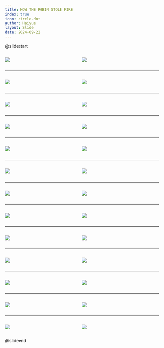 ```yaml
---
title: HOW THE ROBIN STOLE FIRE
index: true
icon: circle-dot
author: Haiyue
layout: Slide
date: 2024-09-22
---
```

 
@slidestart

<div style="display:flex">
<div style="flex:1">

![](https://raw.githubusercontent.com/yclord/reading/refs/heads/master/english/Level-R/HOW%20THE%20ROBIN%20STOLE%20FIRE/001.webp)
</div>
<div style="flex:1">

![](https://raw.githubusercontent.com/yclord/reading/refs/heads/master/english/Level-R/HOW%20THE%20ROBIN%20STOLE%20FIRE/002.webp)
</div>
</div>

---

<div style="display:flex">
<div style="flex:1">

![](https://raw.githubusercontent.com/yclord/reading/refs/heads/master/english/Level-R/HOW%20THE%20ROBIN%20STOLE%20FIRE/003.webp)
</div>
<div style="flex:1">

![](https://raw.githubusercontent.com/yclord/reading/refs/heads/master/english/Level-R/HOW%20THE%20ROBIN%20STOLE%20FIRE/004.webp)
</div>
</div>

---

<div style="display:flex">
<div style="flex:1">

![](https://raw.githubusercontent.com/yclord/reading/refs/heads/master/english/Level-R/HOW%20THE%20ROBIN%20STOLE%20FIRE/005.webp)
</div>
<div style="flex:1">

![](https://raw.githubusercontent.com/yclord/reading/refs/heads/master/english/Level-R/HOW%20THE%20ROBIN%20STOLE%20FIRE/006.webp)
</div>
</div>

---

<div style="display:flex">
<div style="flex:1">

![](https://raw.githubusercontent.com/yclord/reading/refs/heads/master/english/Level-R/HOW%20THE%20ROBIN%20STOLE%20FIRE/007.webp)
</div>
<div style="flex:1">

![](https://raw.githubusercontent.com/yclord/reading/refs/heads/master/english/Level-R/HOW%20THE%20ROBIN%20STOLE%20FIRE/008.webp)
</div>
</div>

---

<div style="display:flex">
<div style="flex:1">

![](https://raw.githubusercontent.com/yclord/reading/refs/heads/master/english/Level-R/HOW%20THE%20ROBIN%20STOLE%20FIRE/009.webp)
</div>
<div style="flex:1">

![](https://raw.githubusercontent.com/yclord/reading/refs/heads/master/english/Level-R/HOW%20THE%20ROBIN%20STOLE%20FIRE/010.webp)
</div>
</div>

---

<div style="display:flex">
<div style="flex:1">

![](https://raw.githubusercontent.com/yclord/reading/refs/heads/master/english/Level-R/HOW%20THE%20ROBIN%20STOLE%20FIRE/011.webp)
</div>
<div style="flex:1">

![](https://raw.githubusercontent.com/yclord/reading/refs/heads/master/english/Level-R/HOW%20THE%20ROBIN%20STOLE%20FIRE/012.webp)
</div>
</div>

---

<div style="display:flex">
<div style="flex:1">

![](https://raw.githubusercontent.com/yclord/reading/refs/heads/master/english/Level-R/HOW%20THE%20ROBIN%20STOLE%20FIRE/013.webp)
</div>
<div style="flex:1">

![](https://raw.githubusercontent.com/yclord/reading/refs/heads/master/english/Level-R/HOW%20THE%20ROBIN%20STOLE%20FIRE/014.webp)
</div>
</div>

---

<div style="display:flex">
<div style="flex:1">

![](https://raw.githubusercontent.com/yclord/reading/refs/heads/master/english/Level-R/HOW%20THE%20ROBIN%20STOLE%20FIRE/015.webp)
</div>
<div style="flex:1">

![](https://raw.githubusercontent.com/yclord/reading/refs/heads/master/english/Level-R/HOW%20THE%20ROBIN%20STOLE%20FIRE/016.webp)
</div>
</div>

---

<div style="display:flex">
<div style="flex:1">

![](https://raw.githubusercontent.com/yclord/reading/refs/heads/master/english/Level-R/HOW%20THE%20ROBIN%20STOLE%20FIRE/017.webp)
</div>
<div style="flex:1">

![](https://raw.githubusercontent.com/yclord/reading/refs/heads/master/english/Level-R/HOW%20THE%20ROBIN%20STOLE%20FIRE/018.webp)
</div>
</div>

---

<div style="display:flex">
<div style="flex:1">

![](https://raw.githubusercontent.com/yclord/reading/refs/heads/master/english/Level-R/HOW%20THE%20ROBIN%20STOLE%20FIRE/019.webp)
</div>
<div style="flex:1">

![](https://raw.githubusercontent.com/yclord/reading/refs/heads/master/english/Level-R/HOW%20THE%20ROBIN%20STOLE%20FIRE/020.webp)
</div>
</div>

---

<div style="display:flex">
<div style="flex:1">

![](https://raw.githubusercontent.com/yclord/reading/refs/heads/master/english/Level-R/HOW%20THE%20ROBIN%20STOLE%20FIRE/021.webp)
</div>
<div style="flex:1">

![](https://raw.githubusercontent.com/yclord/reading/refs/heads/master/english/Level-R/HOW%20THE%20ROBIN%20STOLE%20FIRE/022.webp)
</div>
</div>

---

<div style="display:flex">
<div style="flex:1">

![](https://raw.githubusercontent.com/yclord/reading/refs/heads/master/english/Level-R/HOW%20THE%20ROBIN%20STOLE%20FIRE/023.webp)
</div>
<div style="flex:1">

![](https://raw.githubusercontent.com/yclord/reading/refs/heads/master/english/Level-R/HOW%20THE%20ROBIN%20STOLE%20FIRE/024.webp)
</div>
</div>

---

<div style="display:flex">
<div style="flex:1">

![](https://raw.githubusercontent.com/yclord/reading/refs/heads/master/english/Level-R/HOW%20THE%20ROBIN%20STOLE%20FIRE/025.webp)
</div>
<div style="flex:1">

![](https://raw.githubusercontent.com/yclord/reading/refs/heads/master/english/Level-R/HOW%20THE%20ROBIN%20STOLE%20FIRE/026.webp)
</div>
</div>

@slideend